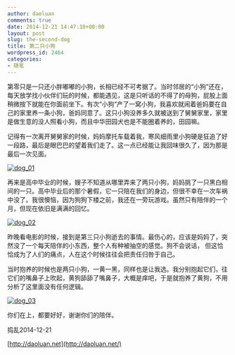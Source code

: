 ```yaml
---
author: daoluan
comments: true
date: 2014-12-21 14:47:10+00:00
layout: post
slug: the-second-dog
title: 第二只小狗
wordpress_id: 2464
categories:
- 随笔
---
```




第零只是一只还小胖嘟嘟的小狗，长相已经不可考据了。当时邻居的“小狗”还在，每天放学找小伙伴们玩的时候，都能遇见，这是只听话的不得了的母狗，屁股上面稍微按下就能在你面前坐下。有次“小狗”产了一窝小狗，我喜欢就闹着爸妈要在自己的家里养一条小狗，爸妈同意了。这只小狗没养多久就被送到了舅舅家里，家里是做生意的没人照看小狗，而且中华田园犬也是不能圈着养的，田园嘛。

记得有一次离开舅舅家的时候，妈妈摩托车载着我，寒风细雨里小狗硬是狂追了好一段路，最后是眼巴巴的望着我们走了。这一点已经能让我回味很久了，因为那是最后一次见面。

[![dog_01](http://md.daoluan.net/images/blog/2014/12/dog_01.png)](http://md.daoluan.net/images/blog/2014/12/dog_01.png)

再来是高中毕业的时候，嫂子不知道从哪里弄来了两只小狗，妈妈挑了一只黑白相间的一只。高中毕业后的那个暑假，它一只陪在我们的身边，但很不幸在一次车祸中没了。我很懊恼，因为狗狗下楼之前，我还在一旁玩游戏。虽然只有陪伴的一个月，但现在依旧是满满的回忆。

[![dog_02](http://md.daoluan.net/images/blog/2014/12/dog_02.jpg)](http://md.daoluan.net/images/blog/2014/12/dog_02.jpg)

昨晚看电影的时候，接到是第三只小狗逝去的事情。最伤心的，应该是妈妈了，突然没了一个每天陪伴的小东西，整个人有种被抽空的感觉。狗不会说话， 但这恰恰成为了人们的痛点，人在这个时候往往会把责任归咎于自己。

当时抱养的时候也是两只小狗，一黄一黑，同样也是让我选。我分别抱起它们，往它们的嘴鼻子上吹起，黄狗舔舔了嘴鼻子，大概是痒吧，于是就抱养了黄狗，不用分析了这里面没有任何逻辑。

[![dog_03](http://md.daoluan.net/images/blog/2014/12/dog_03.png)](http://md.daoluan.net/images/blog/2014/12/dog_03.png)

你们在上，都要好好，谢谢你们的陪伴。



捣乱2014-12-21

[http://daoluan.net](http://daoluan.net/)


